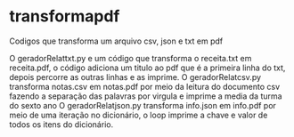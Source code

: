 # transformapdf
Codigos que transforma um arquivo csv, json e txt em pdf

O geradorRelattxt.py e um código que transforma o receita.txt em receita.pdf, o código 
adiciona um titulo ao pdf que é a primeira linha do txt, depois percorre as outras linhas e as 
imprime. 
O geradorRelatcsv.py transforma notas.csv em notas.pdf por meio da leitura do documento 
csv fazendo a separação das palavras por virgula e imprime a media da turma do sexto ano 
O geradorRelatjson.py transforma info.json em info.pdf por meio de uma iteração no 
dicionário, o loop imprime a chave e valor de todos os itens do dicionário.
